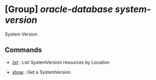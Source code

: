 # [Group] _oracle-database system-version_

System Version

## Commands

- [list](/Commands/oracle-database/system-version/_list.md)
: List SystemVersion resources by Location

- [show](/Commands/oracle-database/system-version/_show.md)
: Get a SystemVersion
